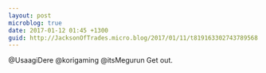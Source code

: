```yaml
---
layout: post
microblog: true
date: 2017-01-12 01:45 +1300
guid: http://JacksonOfTrades.micro.blog/2017/01/11/t819163302743789568.html
---
```

@UsaagiDere @korigaming @itsMegurun Get out.
